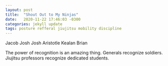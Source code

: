 ```yaml
---
layout: post
title:  "Shout Out to My Ninjas"
date:   2020-11-22 17:46:03 -0300
categories: jekyll update
tags: posture refferal jiujitsu mobility discipline
---
```


Jacob
Josh
Josh
Aristotle
Kealan
Brian

The power of recognition is an amazing thing.
Generals recognize soldiers.
Jiujitsu professors recognize dedicated students.

